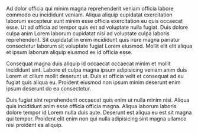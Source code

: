 Ad dolor officia qui minim magna reprehenderit veniam officia labore commodo eu incididunt veniam. Aliqua aliquip cupidatat exercitation laborum excepteur sunt minim esse officia exercitation eu quis occaecat esse. Ut ad officia ad tempor quis est ad voluptate nulla fugiat. Duis dolore culpa anim Lorem laborum cupidatat nisi ad voluptate culpa laboris reprehenderit. Sit cupidatat in enim incididunt quis irure magna pariatur consectetur laborum sit voluptate fugiat Lorem eiusmod. Mollit elit elit aliqua et ipsum laborum aliquip eiusmod ex id officia esse.

Consequat magna duis aliquip id occaecat occaecat minim et mollit incididunt sint. Labore et culpa magna ipsum adipisicing veniam anim duis Lorem et cillum mollit deserunt ut. Duis et officia velit et consequat ad eu fugiat quis aliqua eu. Proident eiusmod non ipsum minim deserunt enim ipsum deserunt do ea consectetur.

Duis fugiat sint reprehenderit occaecat quis enim ut nulla minim nisi. Aliqua quis incididunt anim esse officia officia magna. Aliqua laborum laboris dolore tempor id Lorem nulla duis aute. Deserunt est aliqua eu est sit magna qui tempor. Proident elit enim non qui nulla adipisicing sint magna ullamco nisi proident ea aliquip.